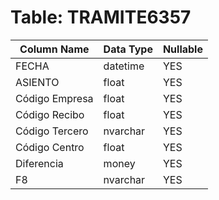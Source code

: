 # Table: TRAMITE6357

| Column Name | Data Type | Nullable |
|-------------|-----------|----------|
| FECHA | datetime | YES |
| ASIENTO | float | YES |
| Código Empresa | float | YES |
| Código Recibo | float | YES |
| Código Tercero | nvarchar | YES |
| Código Centro | float | YES |
| Diferencia | money | YES |
| F8 | nvarchar | YES |
